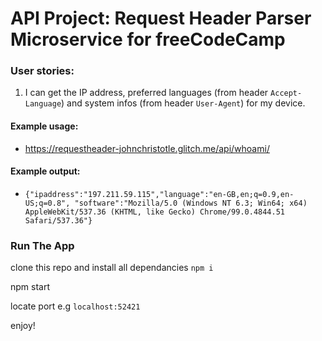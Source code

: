 # API Project: Request Header Parser Microservice for freeCodeCamp

### User stories:
1. I can get the IP address, preferred languages (from header `Accept-Language`) and system infos (from header `User-Agent`) for my device.

#### Example usage:
* https://requestheader-johnchristotle.glitch.me/api/whoami/

#### Example output:
* `{"ipaddress":"197.211.59.115","language":"en-GB,en;q=0.9,en-US;q=0.8", "software":"Mozilla/5.0 (Windows NT 6.3; Win64; x64) AppleWebKit/537.36 (KHTML, like Gecko) Chrome/99.0.4844.51 Safari/537.36"}`

### Run The App
clone this repo and install all dependancies ```npm i```

npm start

locate port e.g ```localhost:52421```


enjoy!
